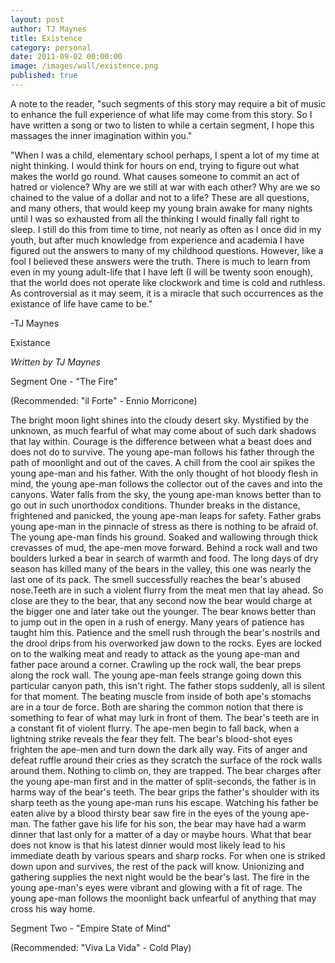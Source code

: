 ```yaml
---
layout: post
author: TJ Maynes
title: Existence
category: personal
date: 2011-09-02 00:00:00
image: /images/wall/existence.png
published: true
---
```

A note to the reader, "such segments of this story may require a bit of music to enhance the full 
experience of what life may come from this story. So I have written a song or two to listen to while
a certain segment, I hope this massages the inner imagination within you."

"When I was a child, elementary school perhaps, I spent a lot of my time at night thinking. 
I would think for hours on end, trying to figure out what makes the world go round. What causes
someone to commit an act of hatred or violence? Why are we still at war with each other? Why 
are we so chained to the value of a dollar and not to a life? These are all questions,
and many others, that would keep my young brain awake for many nights until I was so exhausted
from all the thinking I would finally fall right to sleep. I still do this from time to time,
not nearly as often as I once did in my youth, but after much knowledge from experience and
academia I have figured out the answers to many of my childhood questions. However, like a fool
I believed these answers were the truth. There is much to learn from even in my young adult-life
that I have left (I will be twenty soon enough), that the world does not operate like clockwork
and time is cold and ruthless. As controversial as it may seem, it is a miracle that such occurrences
as the existance of life have came to be."

-TJ Maynes

Existance

*Written by TJ Maynes*

Segment One - "The Fire"

(Recommended: "il Forte" - Ennio Morricone)

The bright moon light shines into the cloudy desert sky. Mystified by the unknown, as much fearful of
what may come about of such dark shadows that lay within. Courage is the difference between what a beast
does and does not do to survive. The young ape-man follows his father through the path of moonlight and
out of the caves. A chill from the cool air spikes the young ape-man and his father. With the only thought
of hot bloody flesh in mind, the young ape-man follows the collector out of the caves and into the canyons.
Water falls from the sky, the young ape-man knows better than to go out in such unorthodox conditions.
Thunder breaks in the distance, frightened and panicked, the young ape-man leaps for safety. Father grabs
young ape-man in the pinnacle of stress as there is nothing to be afraid of. The young ape-man finds his ground.
Soaked and wallowing through thick crevasses of mud, the ape-men move forward. Behind a rock wall and two boulders
lurked a bear in search of warmth and food. The long days of dry season has killed many of the bears in the valley,
this one was nearly the last one of its pack. The smell successfully reaches the bear's abused nose.Teeth are in
such a violent flurry from the meat men that lay ahead. So close are they to the bear, that any second now the
bear would charge at the bigger one and later take out the younger. The bear knows better than to jump out 
in the open in a rush of energy. Many years of patience has taught him this. Patience and the smell rush through
the bear's nostrils and the drool drips from his overworked jaw down to the rocks. Eyes are locked on to the walking
meat and ready to attack as the young ape-man and father pace around a corner. Crawling up the rock wall, the bear
preps along the rock wall. The young ape-man feels strange going down this particular canyon path, this isn't right.
The father stops suddenly, all is silent for that moment. The beating muscle from inside of both ape's stomachs
are in a tour de force. Both are sharing the common notion that there is something to fear of what may lurk in front
of them. The bear's teeth are in a constant fit of violent flurry. The ape-men begin to fall back, when a lightning
strike reveals the fear they felt. The bear's blood-shot eyes frighten the ape-men and turn down the dark ally way.
Fits of anger and defeat ruffle around their cries as they scratch the surface of the rock walls around them. Nothing
to climb on, they are trapped. The bear charges after the young ape-man first and in the matter of split-seconds, the
father is in harms way of the bear's teeth. The bear grips the father's shoulder with its sharp teeth as the young ape-man
runs his escape. Watching his father be eaten alive by a blood thirsty bear saw fire in the eyes of the young ape-man.
The father gave his life for his son, the bear may have had a warm dinner that last only for a matter of a day or
maybe hours. What that bear does not know is that his latest dinner would most likely lead to his immediate death
by various spears and sharp rocks. For when one is striked down upon and survives, the rest of the pack will know.
Unionizing and gathering supplies the next night would be the bear's last. The fire in the young ape-man's eyes
were vibrant and glowing with a fit of rage. The young ape-man follows the moonlight back unfearful of anything
that may cross his way home.

Segment Two - "Empire State of Mind"

(Recommended: "Viva La Vida" - Cold Play)